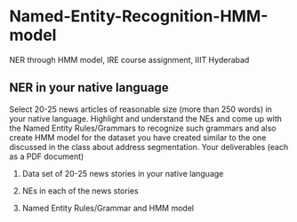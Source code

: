 # Named-Entity-Recognition-HMM-model
NER through HMM model, IRE course assignment, IIIT Hyderabad


## NER in your native language
Select 20-25 news articles of reasonable size (more than 250 words) in your native language.
Highlight and understand the NEs and come up with the Named Entity Rules/Grammars to recognize such grammars and also create HMM model for the dataset you have created similar to the one discussed in the class about address segmentation. Your deliverables (each as a PDF document)



1. Data set of 20-25 news stories in your native language 

2. NEs in each of the news stories 

3. Named Entity Rules/Grammar and HMM model
